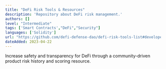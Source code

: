 ```yaml
---
title: "DeFi Risk Tools & Resources"
description: 'Repository about DeFi risk management.'
authors: []
level: "Intermediate"
tags: ['Smart Contracts',"DeFi","Security"]
languages: ['Solidity']
url: "https://github.com/defi-defense-dao/defi-risk-tools-list#developer-tools"
dateAdded: 2023-04-22
---
```


Increase safety and transparency for DeFi through a community-driven product risk history and scoring resource.